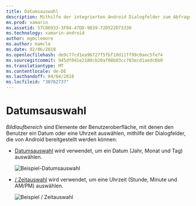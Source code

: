 ```yaml
---
title: Datumsauswahl
description: Mithilfe der integrierten Android Dialogfelder zum Abfragen des Benutzers für Datum und Uhrzeit
ms.prod: xamarin
ms.assetid: 57C86933-3F04-47DD-9839-72D522D73330
ms.technology: xamarin-android
author: mgmclemore
ms.author: mamcle
ms.date: 02/06/2018
ms.openlocfilehash: de9c77cd1ea96727f5fbf10d11ff99c0aec5fe74
ms.sourcegitcommit: 945df041e2180cb20af08b83cc703ecd1aedc6b0
ms.translationtype: MT
ms.contentlocale: de-DE
ms.lasthandoff: 04/04/2018
ms.locfileid: "30762737"
---
```

# <a name="pickers"></a>Datumsauswahl


*Bildlaufbereich* sind Elemente der Benutzeroberfläche, mit denen den Benutzer ein Datum oder eine Uhrzeit auswählen, mithilfe der Dialogfelder, die von Android bereitgestellt werden können:

-   [Datumsauswahl](~/android/user-interface/controls/pickers/date-picker.md) wird verwendet, um ein Datum (Jahr, Monat und Tag) auswählen.

    ![Beispiel-Datumsauswahl](images/date-picker.png)

-   [/ Zeitauswahl](~/android/user-interface/controls/pickers/time-picker.md) wird verwendet, um eine Uhrzeit (Stunde, Minute und AM/PM) auswählen.

    ![Beispiel / Zeitauswahl](images/time-picker.png)
